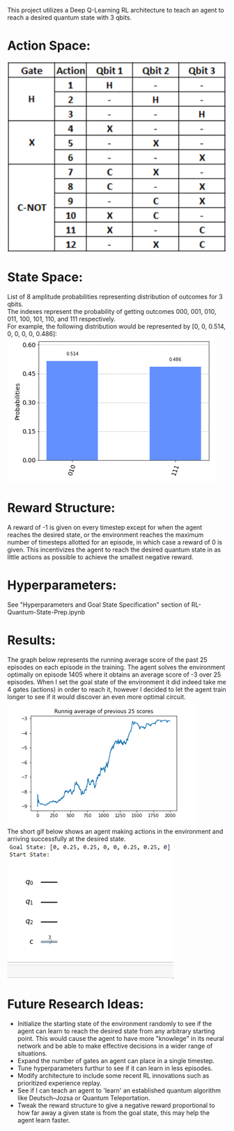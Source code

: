 This project utilizes a Deep Q-Learning RL architecture to teach an agent to reach a desired quantum state with 3 qbits.

# Action Space:<br>
![](images/action_space.PNG)

# State Space:<br>
List of 8 amplitude probabilities representing distribution of outcomes for 3 qbits.<br>
The indexes represent the probability of getting outcomes 000, 001, 010, 011, 100, 101, 110, and 111 respectively.<br>
For example, the following distribution would be represented by [0, 0, 0.514, 0, 0, 0, 0, 0.486]:<br>
![](images/example_state.PNG)<br>

# Reward Structure:<br>
A reward of -1 is given on every timestep except for when the agent reaches the desired state, or the environment reaches the maximum number of timesteps allotted for an episode, in which case a reward of 0 is given.  This incentivizes the agent to reach the desired quantum state in as little actions as possible to achieve the smallest negative reward.

# Hyperparameters:<br>
See "Hyperparameters and Goal State Specification" section of RL-Quantum-State-Prep.ipynb

# Results:<br>
The graph below represents the running average score of the past 25 episodes on each episode in the training.  The agent solves the environment optimally on episode 1405 where it obtains an average score of -3 over 25 episodes.  When I set the goal state of the environment it did indeed take me 4 gates (actions) in order to reach it, however I decided to let the agent train longer to see if it would discover an even more optimal circuit.<br>
![](images/training_progress.png)<br>
The short gif below shows an agent making actions in the environment and arriving successfully at the desired state.
![](images/test_episode.gif)

# Future Research Ideas:<br>
* Initialize the starting state of the environment randomly to see if the agent can learn to reach the desired state from any arbitrary starting point.  This would cause the agent to have more "knowlege" in its neural network and be able to make effective decisions in a wider range of situations.
* Expand the number of gates an agent can place in a single timestep.
* Tune hyperparameters furthur to see if it can learn in less episodes.
* Modify architecture to include some recent RL innovations such as prioritized experience replay.
* See if I can teach an agent to 'learn' an established quantum algorithm like Deutsch–Jozsa or Quantum Teleportation.
* Tweak the reward structure to give a negative reward proportional to how far away a given state is from the goal state, this may help the agent learn faster.




